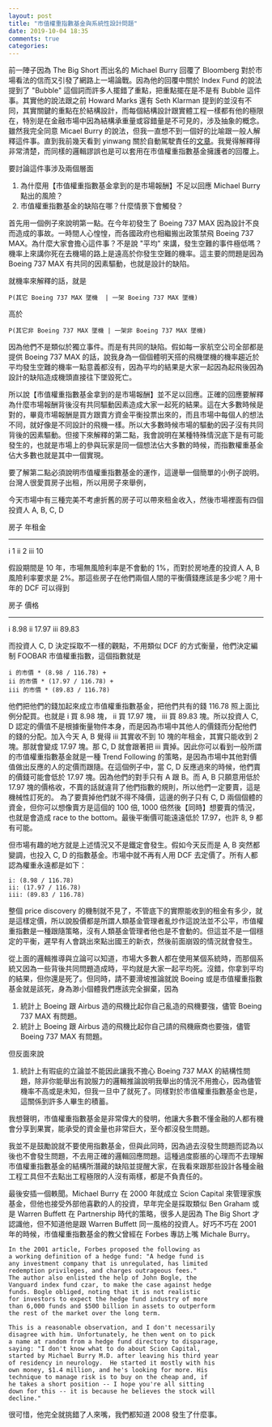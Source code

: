 ```yaml
---
layout: post
title: "市值權重指數基金與系統性設計問題"
date: 2019-10-04 18:35 
comments: true
categories: 
---
```



前一陣子因為 The Big Short 而出名的 Michael Burry 回覆了 Bloomberg 對於市場看法的信而又引發了網路上一場論戰。因為他的回覆中關於 Index Fund 的說法提到了 "Bubble" 這個詞而許多人擺錯了重點，把重點擺在是不是有 Bubble 這件事。其實他的說法跟之前 Howard Marks 還有 Seth Klarman 提到的並沒有不同，其實關鍵的重點在於結構設計，而每個結構設計跟實體工程一樣都有他的極限在，特別是在金融市場中因為結構承重量或容錯量是不可見的，涉及抽象的概念。雖然我完全同意 Micael Burry 的說法，但我一直想不到一個好的比喻跟一般人解釋這件事。直到我前幾天看到 yinwang 關於自動駕駛責任的[文章](http://www.yinwang.org/blog-cn/2019/09/30/autopilot-responsibility)。我覺得解釋得非常清楚，而同樣的邏輯謬誤也是可以套用在市值權重指數基金擁護者的回覆上。

要討論這件事涉及兩個層面

1. 為什麼用【市值權重指數基金拿到的是市場報酬】不足以回應 Michael Burry 點出的風險？
2. 市值權重指數基金的缺陷在哪？什麼情景下會觸發？

首先用一個例子來說明第一點。在今年初發生了 Boeing 737 MAX 因為設計不良而造成的事故。一時間人心惶惶，而各國政府也相繼搬出政策禁飛 Boeing 737 MAX。為什麼大家會擔心這件事？不是說 "平均" 來講，發生空難的事件極低嗎？ 機率上來講你死在去機場的路上是遠高於你發生空難的機率。這主要的問題是因為 Boeing 737 MAX 有共同的因素驅動，也就是設計的缺陷。

就機率來解釋的話，就是

```
P(其它 Boeing 737 MAX 墜機  | 一架 Boeing 737 MAX 墜機)
```

高於

```
P(其它非 Boeing 737 MAX 墜機 | 一架非 Boeing 737 MAX 墜機)
```

因為他們不是類似於獨立事件。而是有共同的缺陷。假如每一家航空公司全部都是提供 Boeing 737 MAX 的話，說我身為一個個體明天搭的飛機墜機的機率趨近於平均發生空難的機率一點意義都沒有，因為平均的結果是大家一起因為起飛後因為設計的缺陷造成機頭直接往下墜毀死亡。

所以說【市值權重指數基金拿到的是市場報酬】並不足以回應。正確的回應要解釋為什麼市場報酬背後沒有共同驅動因素造成大家一起死的結果。這在大多數時候是對的，畢竟市場報酬是買方跟賣方資金平衡投票出來的，而且市場中每個人的想法不同，就好像是不同設計的飛機一樣。所以大多數時候市場的驅動的因子沒有共同背後的因素驅動。但接下來解釋的第二點，我會說明在某種特殊情況底下是有可能發生的，也就是市場上的參與玩家是同一個想法佔大多數的時候，而指數權重基金佔大多數也就是其中一個實現。

要了解第二點必須說明市值權重指數基金的運作，這邊舉一個簡單的小例子說明。台灣人很愛買房子出租，所以用房子來舉例，

今天市場中有三種完美不考慮折舊的房子可以帶來租金收入，然後市場裡面有四個投資人 A, B, C, D

 房子      年租金       
-------  --------   
   i        1
   ii       2
   iii     10

假設期間是 10 年，市場無風險利率是不會動的 1%，而對於房地產的投資人 A, B 風險利率要求是 2%。那這些房子在他們兩個人間的平衡價錢應該是多少呢？用十年的 DCF 可以得到

  房子     價格       
-------  -------   
   i       8.98
  ii      17.97
  iii      89.83

而投資人 C, D 決定採取不一樣的觀點，不用類似 DCF 的方式衡量，他們決定編制 FOOBAR 市值權重指數，這個指數就是

```
i 的市價 * (8.98 / 116.78) +
ii 的市價 * (17.97 / 116.78) +
iii 的市價 * (89.83 / 116.78)
```

他們把他們的錢加起來成立市值權重指數基金，把他們共有的錢 116.78 照上面比例分配買。也就是 i 買 8.98 塊， ii 買 17.97 塊， iii 買 89.83 塊。所以投資人 C, D 認定的價值不是根據衡量物件本身，而是因為市場中其他人的價錢而分配他們的錢的分配。加入今天 A, B 覺得 iii 其實收不到 10 塊的年租金，其實只能收到 2 塊。那就會變成 17.97 塊。那 C, D 就會跟著把 iii 賣掉。因此你可以看到一般所謂的市值權重指數基金就是一種 Trend Following 的策略，是因為市場中其他對價值做出反應的人的定價而跟隨。在這個例子中，當 C, D 反應過來的時候，他們賣的價錢可能會低於 17.97 塊。因為他們的對手只有 A 跟 B。而 A, B 只願意用低於 17.97 塊的價格收，不賣的話就違背了他們指數的規則，所以他們一定要賣，這是機械性訂死的。 為了要賣掉他們就不得不降價，這邊的例子只有 C, D 兩個個體的資金，但你可以想像賣方是這個的 100 倍, 1000 倍然後【同時】想要賣的情況，也就是會造成 race to the bottom。最後平衡價可能遠遠低於 17.97，也許 8, 9 都有可能。

但市場有趣的地方就是上述情況又不是鐵定會發生。假如今天反而是 A, B 突然都變調，也投入 C, D 的指數基金。市場中就不再有人用 DCF 去定價了。所有人都認為權重永遠都是如下：

```
i: (8.98 / 116.78) 
ii: (17.97 / 116.78) 
iii: (89.83 / 116.78)
```

整個 price discovery 的機制就不見了，不管底下的實際能收到的租金有多少，就是這樣定價，所以說股價都是所謂人類基金管理者亂炒作這說法並不公平，市值權重指數是一種跟隨策略，沒有人類基金管理者他也是不會動的。但這並不是一個穩定的平衡，遲早有人會跳出來點出國王的新衣，然後前面崩毀的情況就會發生。

從上面的邏輯推導與立論可以知道，市場大多數人都在使用某個系統時，而那個系統又因為一些背後共同問題造成時，平均就是大家一起平均死。沒錯，你拿到平均的結果，但你還是死了。但同時，請不要滑坡推論就說 Boeing 或是市值權重指數基金就是該死，身為渺小個體我們應該完全摒棄，因為

1. 統計上 Boeing 跟 Airbus 造的飛機比起你自己亂造的飛機要強，儘管 Boeing 737 MAX 有問題。
2. 統計上 Boeing 跟 Airbus 造的飛機比起你自己請的飛機廠商也要強，儘管 Boeing 737 MAX 有問題。

但反面來說

1. 統計上有瑕疵的立論並不能因此讓我不擔心 Boeing 737 MAX 的結構性問題，除非你能舉出有說服力的邏輯推論說明我舉出的情況不用擔心，因為儘管機率不高或是未知，但我一旦中了就死了。同樣對於市值權重指數基金也是，這關係到許多人畢生的積蓄。

我想聲明，市值權重指數基金是非常偉大的發明，他讓大多數不懂金融的人都有機會分享到果實，能承受的資金量也非常巨大，至今都沒發生問題。

我並不是鼓勵說就不要使用指數基金，但與此同時，因為過去沒發生問題而認為以後也不會發生問題，不去用正確的邏輯回應問題。這種過度膨脹的心理而不去理解市值權重指數基金的結構所潛藏的缺陷並提醒大家，在我看來跟那些設計各種金融工程工具但不去點出工程極限的人沒有兩樣，都是不負責任的。

最後安插一個軼聞。Michael Burry 在 2000 年就成立 Scion Capital 來管理家族基金，但他也接受外部他喜歡的人的投資，早年完全是採取類似 Ben Graham 或是 Warren Buffett 在 Partnership 時代的策略，很多人是因為 The Big Short 才認識他，但不知道他是跟 Warren Buffett 同一風格的投資人。好巧不巧在 2001 年的時候，市值權重指數基金的教父曾經在 Forbes 專訪上嘴 Michale Burry。

```
In the 2001 article, Forbes proposed the following as 
a working definition of a hedge fund: "A hedge fund is 
any investment company that is unregulated, has limited
redemption privileges, and charges outrageous fees." 
The author also enlisted the help of John Bogle, the 
Vanguard index fund czar, to make the case against hedge 
funds. Bogle obliged, noting that it is not realistic 
for investors to expect the hedge fund industry of more 
than 6,000 funds and $500 billion in assets to outperform 
the rest of the market over the long term.

This is a reasonable observation, and I don't necessarily 
disagree with him. Unfortunately, he then went on to pick
a name at random from a hedge fund directory to disparage, 
saying: "I don't know what to do about Scion Capital, 
started by Michael Burry M.D. after leaving his third year 
of residency in neurology.  He started it mostly with his 
own money, $1.4 million, and he's looking for more. His 
technique to manage risk is to buy on the cheap and, if 
he takes a short position -- I hope you're all sitting 
down for this -- it is because he believes the stock will 
decline."
```

很可惜，他完全就挑錯了人來嘴，我們都知道 2008 發生了什麼事。
